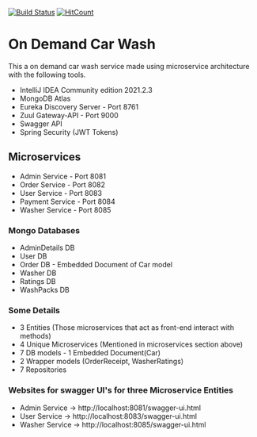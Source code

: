 [![Build Status](https://travis-ci.org/joemccann/dillinger.svg?branch=master)](https://travis-ci.org/joemccann/dillinger)     [![HitCount](http://hits.dwyl.com/vivekshukla24/https://githubcom/vivekshukla24/On-Demand-CarWashgit.svg?style=flat-square)](http://hits.dwyl.com/vivekshukla24/https://githubcom/vivekshukla24/On-Demand-CarWashgit)
# On Demand Car Wash

This a on demand car wash service made using microservice architecture
with the following tools.

- IntelliJ IDEA Community edition 2021.2.3
- MongoDB Atlas
- Eureka Discovery Server - Port 8761
- Zuul Gateway-API - Port 9000
- Swagger API
- Spring Security (JWT Tokens)

## Microservices
- Admin Service - Port 8081
- Order Service - Port 8082
- User Service - Port 8083
- Payment Service - Port 8084
- Washer Service - Port 8085

### Mongo Databases
- AdminDetails DB
- User DB
- Order DB - Embedded Document of Car model
- Washer DB
- Ratings DB
- WashPacks DB

### Some Details
- 3 Entities (Those microservices that act as front-end interact with methods)
- 4 Unique Microservices (Mentioned in microservices section above)
- 7 DB models - 1 Embedded Document(Car)
- 2 Wrapper models (OrderReceipt, WasherRatings)
- 7 Repositories

### Websites for swagger UI's for three Microservice Entities
- Admin Service -> http://localhost:8081/swagger-ui.html
- User Service -> http://localhost:8083/swagger-ui.html
- Washer Service -> http://localhost:8085/swagger-ui.html
